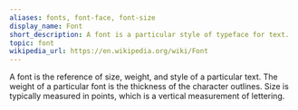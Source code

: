 ```yaml
---
aliases: fonts, font-face, font-size
display_name: Font
short_description: A font is a particular style of typeface for text.
topic: font
wikipedia_url: https://en.wikipedia.org/wiki/Font
---
```

A font is the reference of size, weight, and style of a particular text. The weight of a particular font is the thickness of the character outlines. Size is typically measured in points, which is a vertical measurement of lettering.
